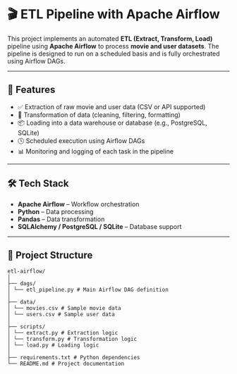 # 🎬 ETL Pipeline with Apache Airflow

This project implements an automated **ETL (Extract, Transform, Load)** pipeline using **Apache Airflow** to process **movie and user datasets**. The pipeline is designed to run on a scheduled basis and is fully orchestrated using Airflow DAGs.

---

## 🚀 Features

- ✅ Extraction of raw movie and user data (CSV or API supported)
- 🔄 Transformation of data (cleaning, filtering, formatting)
- 📦 Loading into a data warehouse or database (e.g., PostgreSQL, SQLite)
- 🕓 Scheduled execution using Airflow DAGs
- 📊 Monitoring and logging of each task in the pipeline

---

## 🛠️ Tech Stack

- **Apache Airflow** – Workflow orchestration
- **Python** – Data processing
- **Pandas** – Data transformation
- **SQLAlchemy / PostgreSQL / SQLite** – Database support


---

## 📁 Project Structure
```
etl-airflow/
│
├── dags/
│ └── etl_pipeline.py # Main Airflow DAG definition
│
├── data/
│ └── movies.csv # Sample movie data
│ └── users.csv # Sample user data
│
├── scripts/
│ └── extract.py # Extraction logic
│ └── transform.py # Transformation logic
│ └── load.py # Loading logic
│
├── requirements.txt # Python dependencies
└── README.md # Project documentation

```
